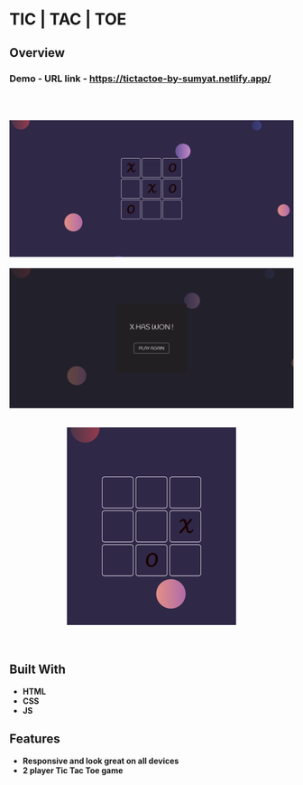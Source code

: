 # TIC | TAC | TOE

## Overview

  <h3>   Demo - URL link -
    <a href="https://tictactoe-by-sumyat.netlify.app/">
    https://tictactoe-by-sumyat.netlify.app/
    </a>
  </h3>

<br/>
<br/>

![](Demo/large-screen.png)
<br/>
<br/>
![](Demo/large-screen-active.png)
<br/>
<br/>

<div align="center">
<img src="Demo/small-screen.png" width="300">
</div>

<br/>
<br/>

## Built With

- **HTML**
- **CSS**
- **JS**

## Features

- **Responsive and look great on all devices**
- **2 player Tic Tac Toe game**
